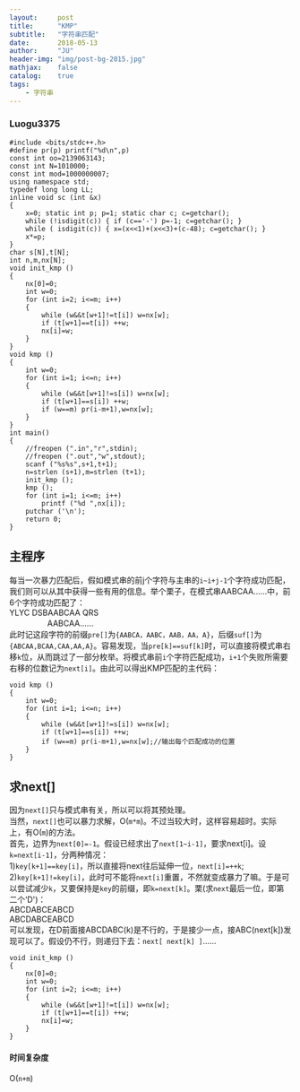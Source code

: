 ```yaml
---
layout:     post
title:      "KMP"
subtitle:   "字符串匹配"
date:       2018-05-13
author:     "JU"
header-img: "img/post-bg-2015.jpg"
mathjax:    false
catalog:    true
tags:
    - 字符串
---
```


### Luogu3375
	#include <bits/stdc++.h>
	#define pr(p) printf("%d\n",p)
	const int oo=2139063143;
	const int N=1010000;
	const int mod=1000000007;
	using namespace std;
	typedef long long LL;
	inline void sc (int &x)
	{
		x=0; static int p; p=1; static char c; c=getchar();
		while (!isdigit(c)) { if (c=='-') p=-1; c=getchar(); }
		while ( isdigit(c)) { x=(x<<1)+(x<<3)+(c-48); c=getchar(); }
		x*=p;
	}
	char s[N],t[N];
	int n,m,nx[N];
	void init_kmp ()
	{
		nx[0]=0;
		int w=0;
		for (int i=2; i<=m; i++)
		{
			while (w&&t[w+1]!=t[i]) w=nx[w];
			if (t[w+1]==t[i]) ++w;
			nx[i]=w;
		}
	}
	void kmp ()
	{
		int w=0;
		for (int i=1; i<=n; i++)
		{
			while (w&&t[w+1]!=s[i]) w=nx[w];
			if (t[w+1]==s[i]) ++w;
			if (w==m) pr(i-m+1),w=nx[w];
		}
	}
	int main()
	{
		//freopen (".in","r",stdin);
		//freopen (".out","w",stdout);
		scanf ("%s%s",s+1,t+1);
		n=strlen (s+1),m=strlen (t+1);
		init_kmp ();
		kmp ();
		for (int i=1; i<=m; i++)
			printf ("%d ",nx[i]);
		putchar ('\n');
		return 0;
	}

## 主程序
每当一次暴力匹配后，假如模式串的前j个字符与主串的`i~i+j-1`个字符成功匹配，我们则可以从其中获得一些有用的信息。举个栗子，在模式串AABCAA......中，前6个字符成功匹配了：  
YLYC DSBAABCAA QRS  
　 　 　   　AABCAA......  
此时记这段字符的前缀`pre[]`为`{AABCA，AABC，AAB，AA，A}`，后缀`suf[]`为`{ABCAA,BCAA,CAA,AA,A}`。容易发现，当`pre[k]==suf[k]`时，可以直接将模式串右移`k`位，从而跳过了一部分枚举。将模式串前`i`个字符匹配成功，`i+1`个失败所需要右移的位数记为`next[i]`。由此可以得出KMP匹配的主代码：  
	
	void kmp ()
	{
		int w=0;
		for (int i=1; i<=n; i++)
		{
			while (w&&t[w+1]!=s[i]) w=nx[w];
			if (t[w+1]==s[i]) ++w;
			if (w==m) pr(i-m+1),w=nx[w];//输出每个匹配成功的位置
		}
	}
	
## 求next[]
因为`next[]`只与模式串有关，所以可以将其预处理。  
当然，`next[]`也可以暴力求解，O(`m*m`)。不过当较大时，这样容易超时。实际上，有O(`m`)的方法。  
首先，边界为`next[0]=-1`。假设已经求出了`next[1~i-1]`，要求next[i]。设`k=next[i-1]`，分两种情况：  
  1)`key[k+1]==key[i]`，所以直接将next往后延伸一位，`next[i]=++k`;  
  2)`key[k+1]!=key[i]`，此时可不能将`next[i]`重置，不然就变成暴力了嘛。于是可以尝试减少`k`，又要保持是`key`的前缀，即`k=next[k]`。栗(求`next`最后一位，即第二个‘D')：  
  ABCDABCEABCD  
  ABCDABCEABCD  
  可以发现，在D前面接ABCDABC(k)是不行的，于是接少一点，接ABC(next[k])发现可以了。假设仍不行，则递归下去：`next[ next[k] ]`......  

	void init_kmp ()
	{	
		nx[0]=0;
		int w=0;
		for (int i=2; i<=m; i++)
		{
			while (w&&t[w+1]!=t[i]) w=nx[w];
			if (t[w+1]==t[i]) ++w;
			nx[i]=w;
		}
	}	

#### 时间复杂度
O(`n+m`)
